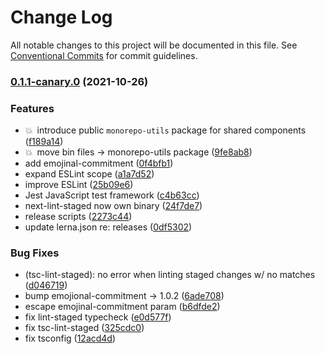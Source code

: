 # Change Log

All notable changes to this project will be documented in this file.
See [Conventional Commits](https://conventionalcommits.org) for commit guidelines.

### [0.1.1-canary.0](https://github.com/andyjy/monorepo-template/compare/v2.0.0...v0.1.1-canary.0) (2021-10-26)

### Features

- 💥 introduce public `monorepo-utils` package for shared components ([f189a14](https://github.com/andyjy/monorepo-template/commit/f189a1412a8fd999457b2bd1371f727e69abfb74))
- 💥 move bin files -> monorepo-utils package ([9fe8ab8](https://github.com/andyjy/monorepo-template/commit/9fe8ab8bb1efba94bbc929e083ac0390f9a555b0))
- add emojinal-commitment ([0f4bfb1](https://github.com/andyjy/monorepo-template/commit/0f4bfb1f655d27953cdee21fb4179646284dbdd5))
- expand ESLint scope ([a1a7d52](https://github.com/andyjy/monorepo-template/commit/a1a7d529bcfb9be3b0dba4129492b7025c3a4cf3))
- improve ESLint ([25b09e6](https://github.com/andyjy/monorepo-template/commit/25b09e6b115cc803bec39ad67256779c55bfa863))
- Jest JavaScript test framework ([c4b63cc](https://github.com/andyjy/monorepo-template/commit/c4b63ccacfad1955dfacdfc4cd93d862c9106102))
- next-lint-staged now own binary ([24f7de7](https://github.com/andyjy/monorepo-template/commit/24f7de795fe243b7544a4f742dbb02cdb731c07d))
- release scripts ([2273c44](https://github.com/andyjy/monorepo-template/commit/2273c44202864f810d1cc5550518eee816f0fe36))
- update lerna.json re: releases ([0df5302](https://github.com/andyjy/monorepo-template/commit/0df530204e59bd91295b3c964cf66323a334076c))

### Bug Fixes

- (tsc-lint-staged): no error when linting staged changes w/ no matches ([d046719](https://github.com/andyjy/monorepo-template/commit/d0467193bba90bab40b9d6af207842dadd0dba71))
- bump emojional-commitment -> 1.0.2 ([6ade708](https://github.com/andyjy/monorepo-template/commit/6ade708a5d52b8d393504a0899dafd16340391b1))
- escape emojinal-commitment param ([b6dfde2](https://github.com/andyjy/monorepo-template/commit/b6dfde25aac79a9d5544d66c33d30633124651d5))
- fix lint-staged typecheck ([e0d577f](https://github.com/andyjy/monorepo-template/commit/e0d577ffade5e67efb005c63160d04c3086a9446))
- fix tsc-lint-staged ([325cdc0](https://github.com/andyjy/monorepo-template/commit/325cdc0ba204c93f0980555e5560638d7c94e4b7))
- fix tsconfig ([12acd4d](https://github.com/andyjy/monorepo-template/commit/12acd4dda621030a02ad6645cba59313d50c58aa))
